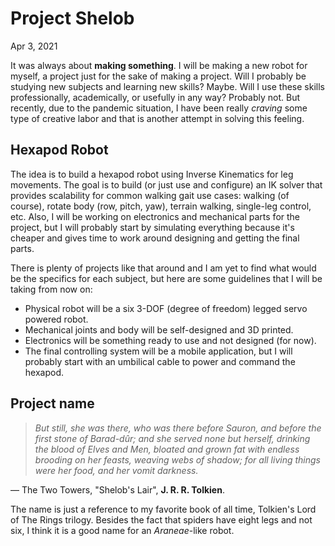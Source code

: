 # Project Shelob

Apr 3, 2021 

It was always about **making something**. I will be making a new robot for myself, a project just for the sake of making a project. Will I probably be studying new subjects and learning new skills? Maybe. Will I use these skills professionally, academically, or usefully in any way? Probably not. But recently, due to the pandemic situation, I have been really *craving* some type of creative labor and that is another attempt in solving this feeling.

## Hexapod Robot

The idea is to build a hexapod robot using Inverse Kinematics for leg movements. The goal is to build (or just use and configure) an IK solver that provides scalability for common walking gait use cases: walking (of course), rotate body (row, pitch, yaw), terrain walking, single-leg control, etc. Also, I will be working on electronics and mechanical parts for the project, but I will probably start by simulating everything because it's cheaper and gives time to work around designing and getting the final parts.

There is plenty of projects like that around and I am yet to find what would be the specifics for each subject, but here are some guidelines that I will be taking from now on:

- Physical robot will be a six 3-DOF (degree of freedom) legged servo powered robot.
- Mechanical joints and body will be self-designed and 3D printed.
- Electronics will be something ready to use and not designed (for now).
- The final controlling system will be a mobile application, but I will probably start with an umbilical cable to power and command the hexapod.

## Project name

> *But still, she was there, who was there before Sauron, and before the first stone of Barad-dûr; and she served none but herself, drinking the blood of Elves and Men, bloated and grown fat with endless brooding on her feasts, weaving webs of shadow; for all living things were her food, and her vomit darkness.*

— The Two Towers, "Shelob's Lair", **J. R. R. Tolkien**.

The name is just a reference to my favorite book of all time, Tolkien's Lord of The Rings trilogy. Besides the fact that spiders have eight legs and not six, I think it is a good name for an *Araneae*-like robot.

